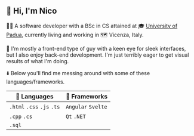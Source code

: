 ## 👋 Hi, I'm Nico

👨‍💻 A software developer with a BSc in CS attained at 🎓 [University of Padua](https://www.unipd.it/en/), currently living and working in 🗺️ Vicenza, Italy.

🧙 I'm mostly a front-end type of guy with a keen eye for sleek interfaces, but I also enjoy back-end development. I'm just terribly eager to get visual results of what I'm doing.

⬇️ Below you'll find me messing around with some of these languages/frameworks.

| 🔷 Languages | 💠 Frameworks |
| --- | --- |
| `.html` `.css` `.js` `.ts` | `Angular` `Svelte` |
| `.cpp` `.cs` | `Qt` `.NET` |
| `.sql` | |
